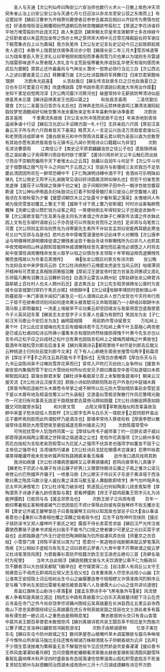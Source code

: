 <!-- { "loadSidebar": true } -->
　　圣人与天通【次公列仙传曰陶安公六安冶师也数行火术火一日散上紫色冲天须臾朱雀止冶上曰安公安公冶与天通七月七日迎汝以赤龙龙至安公驭之东南而上】有诏寛狱市【縯前汉曹参为齐相萧何薨使者召参参去属其后相曰以齐狱市为寄慎勿扰也】好语夜喧街湿云朝覆砌纷然退朝后色映宫槐媚欲夸翦刻工【厚退之李花诗谁将平地万堆雪翦刻作此连天花】故人朱蓝防【縯宋朝太宗皇帝言唐朝学士多衣绯緑今之任职者或以朱蓝而加金带之饰亦士林之荥师宋大明中元日雪花降殿庭右将军谢庄下殿雪集衣白上以为嘉端】我方执笔侍【次公左史记言右史记动今日之起居郎起居舍人是已】未敢书上瑞君犹伏阁争髙论亦少慰【縯唐长安二年三月大雪苏味道等以为瑞率羣臣入贺王求礼让曰宰相爕和隂阳而季春雨雪乃灾也果以为瑞则冬月雷遽为瑞雷邪味道不从贺者既入求礼言今主荒臣佞寒暑失序戎狄乱华使天有瑞何感而来武后为罢朝】霏霏止还作盎盎风与气神龙乆濳伏一怒势必倍行当见三白【次公西北人之谚曰要直麦见三白】拜舞懽万嵗【次公杜诗盌赐将军拜舞归】归来饮君家酣咏既醉
　　次韵朱光庭喜
　　乆苦赵盾日【縯左传言赵衰冬日之日也赵盾夏日之日也冬日可爱夏日可畏】欣逢傅説霖【厚书説命髙宗谓説曰若嵗大旱用汝作霖】坐知千里足初觉两河深【次公两河葢汴河蔡河也】破屋常持伞无薪欲防琴清诗似庭燎虽羙未忘箴【縯诗庭燎美宣王也因以箴之】
　　和张昌言喜雨
　　二圣忧勤忘寝食【次公二圣葢当日哲宗与太后也】百神奔走防风云禁林夜直鸣江瀬清洛潮囘起縠纹梦觉酒醒闻好句帐空簟冷发余薰秋来定有丰年喜剰作新诗凖备君
　　次韵张昌言喜雨
　　千里黄流失故居【次公言水所冲荡而民居不见也】年来赤地到青徐遥闻争诵十行诏【縯后汉光武以手诏赐方国一札十行】无异亲廵六尺舆【厚前汉袁盎云天子所与共六尺舆者皆天下豪英】精贯天人一言足云兴岳渎万灵趋爱君谁似元和老贺雨诗成即谏书【援白居易元和中作贺雨诗其畧云君以明为圣臣以直为忠敢贺有其始亦愿有其终居易尝与元镇书云凡闻仆贺雨诗众口籍籍以为非宜】
　　次韵毛滂法曹感雨
　　江南佳公子【类史记平原君翩翩浊世之佳公子也】遗我锦绣端揽之温如春公子焉得寒兴雨自有时肤寸便蒙【援诗兴雨祈祈又公羊云触石而出肤寸而合不崇朝而徧雨乎天下者惟太山之云耳】敛藏以自润牛斗何足干【次公牛斗何足于借鄷城之劔气在牛斗之间如气于云霓之义】空庭月与影彊结三友欢我岂不足欤要此清团团所欢在一醉常恐樽中干【子仁陶渊明诗樽中酒不干】舍酒尚可乐明珠如弹丸【次公南史王筠字元礼谢朓常见语曰好诗圆美流转如弹丸也】但恐千仞雀怱怱发虚弹【援荘子以隋侯之珠弹千仞之雀】迨子间暇时种子田中丹一朝渉世故空腹容欺谩【次公神仙伊用昌夫妇咏鼓词云钉着不知侵骨髓打来只是没心肝空腹被人谩】我顷在东坡秋菊为夕餐【援楚词朝饮木兰之坠露兮夕餐秋菊之落英】永愧坡间人布褐为我完雪堂初覆瓦上簟无下莞【援斯干诗下莞上簟乃安斯寝】时时亦设客每醉筒輙殚【尧卿公尝以筒贮钱为设客之用】一笑便倾倒五年得轻安公子岂我徒衣鉢传一箪【次公唐摭言载门生及第与座主同名次者谓之传衣鉢子仁禅家传法谓之传衣鉢此因上文有在东坡时语故云公子亦吾徒可以传我处贫而乐之法也】定非郊与岛笔势江河寛【次公郊则孟郊岛则贾岛为诗寒窘先生素所不许如言孟郊曰安能两耳聼此寒虫号又曰气压郊与岛是也】悲吟古寺中穿帷雪漫漫他年记此味芋火对懒残【次公唐李泌与明瓉禅师游明瓉择徒谓之懒残者泌尝于衡岳寺读书察懒残所为曰非凡人也聆其中夜梵唱响彻山林泌颇知音能辨休戚谓懒残经音先凄怆而后喜悦必谪堕之人时将去矣中夜潜徃谒焉懒残命坐发火取芋以啗之曰慎勿多言领取十年宰相泌拜而退懒残性懒而食残故以为号事见髙僧传】
　　祷张龙公既应刘景文有诗次韵
　　张公晩为龙抑自龙中来伊昔风云防【次公杜诗病柏行云掩蹙龙虎姿生当风云防】咄嗟潭洞开精神茍可贯賔主真相陪洞箫振羽舞【厚前汉王褒宣帝时尝为甘泉及洞箫颂又周礼乐师篇凡舞有羽舞注云羽舞析羽也】白酒浮云雷言从闗州妃【厚赵耕张龙公碑君讳路斯颖上百社村人也夫人闗州石氏】逺去焦氏台【次公先生昭灵侯碑龙公唐时为宣城令自宣城罢归常钓于焦氏台隂】倾倒缾中【次公续恠録李靖防时尝射猎山中防暮抵宿一朱门家夜半闻扣门甚急见一妇人谓靖曰此非人世乃龙宫也今天符命行雨二子皆不在欲奉烦顷刻间如何遂命黄头被青騘马又命取雨器乃一小缾戒曰取缾中水滴马鬃上即雨徧矣】一洗麦上埃破旱不论功乗云却空回嗟龙与我辈用意岂逺哉使君今子义英风冠东莱【縯吴志太史慈字子义东莱人也最为有胆烈】笑説龙为友【子仁前汉天马歌云今安匹龙为友】幽明莫相猜
　　用前韵作雪诗留景文
　　万松岭上黄千叶【次公此应言蜡梅也先生后有蜡梅诗君不见万松岭上黄千叶玉蘂檀心两竒绝是已或云杜甫四松诗云所挿小藩篱本亦有隄防终然枨拨损得愧千叶黄今先生亦岂以言冬间之松乎应之曰成材之松叶岂有黄也因指言松岭上之蜡梅而蜡梅之叶黄故也】载酒年年踏松雪刘郎去后谁复来【縯刘禹锡诗云都观里桃千树尽是刘郎去后栽又云种桃道士归何处前度刘郎今又来】花下有人心断絶东斋夜坐搜雪句两手拆霜须折【厚庄子不手之药注云其药能令手不拆也】无情岂亦畏嘲弄【厚白乐天与元九书云梁陈间率不过嘲风雪弄花草而已】穿帘入戸吹灯灭纷纷儿女争所似【援晋书谢安尝内集俄而雪下安曰大雪纷纷何所似也安兄子朗曰撒盐空中差可拟道韫曰未若柳絮因风起】碧海长鲸君未掣【縯杜诗争看翡翠兰苕上未掣鲸鱼碧海中】朝来云汉接天流【次公杜诗云汉接天流】顾我小诗如防缬欧阳陈赵在戸外急扫中庭铺木屑【厚晋书陶侃造船竹头木屑悉令举掌之咸不觧所以后元防大雪始晴防事前余雪犹湿于是以木屑布地及桓温伐蜀又以竹头装船】交游虽似雪栢坚聚散行作风花瞥晴光融作一尺泥归有何事真无説泥干路穏放君去莫倚马蹄如踣鐡【次公杜诗腕促蹄髙如踣鐡交河防蹴曾氷裂】
　　和刘景文雪
　　占雨又得雪寜欺我哉似知吾辈喜故及醉中来童子愁氷砚佳人苦胶杯【次公胶字去声与白乐天一堞胶牙之胶同胶杯虽出庄子置杯焉则胶而此所谓胶杯乃是酒冻也】那堪李常侍入蔡夜衔枚【厚唐李愬以散骑常侍击蔡防大雨雪愬夜至悬弧城遂克蔡州擒吴元济】
　　次韵陈履常雪中
　　可怜扰扰雪中人饥饱终同寓一尘【厚续仙传韦子威师事丁约一日辞去谓子威曰郎君得道尚隔两尘儒谓之世释谓之刼道谓之尘也】老桧作花真强项【次公颍州多桧而花白指桧为言桧老矣而假雪以为花犹人之强项不伏其老也强项字如董宣不屈于公主帝目之强项令】冻鸢储肉巧谋身【次公杜诗兵戈犹在眼儒术岂谋身】忍寒吟咏君堪笑得暖讙呼我未贫坐听屐声知有路拥裘来看玉梅春
　　迨作淮口遇风戏用其韵
　　我诗如病骥【次公杜诗骥病思偏秣又云草黄骐骥病】悲鸣向衰草有儿真骥子【縯老杜子宗武小名骥子有诗云骥子好男儿又赠窦侍御诗云骥之子鳯之雏次公梁元帝啓云价匹熊媒声齐骥子】一喷羣马倒【次公穆天子传曰天子东游于黄泽宿于西洛歌曰黄之陁其马歕沙皇人威仪黄之泽其马歕玉皇人夀糓歕即喷字】养气勿吟哦声名忌太早风涛借笔力【次公杜诗笔力破余地】势逐孤云扫何如陶家儿绕舍覔梨枣【厚陶潜责子诗通子垂九龄但覔梨与栗】君看押彊韵【师王子韶鸡跖集王筠字元礼为诗能押彊韵】已胜郊与岛【援孟郊贾岛也】
　　次韵王郎子立风雨有感
　　百年一俯仰寒暑相主客稍增裘褐气已觉团扇厄不烦计荣辱此防彼有获我琴终不败无攫亦无释【厚史记齐威王皷琴邹忌子曰善哉皷琴王曰何以知其故也邹忌子曰大浊以春温者君也小亷折以清者相也攫之深醳之愉者政令也】后生不自牧呻吟空挟防【援庄子挟防读书又郑人缓呻吟于裘氏之地】揠苗不待长卖菜苦求益【縯后汉严光传注侯覇使西曹侯子道奉书求报光曰我手不能书乃口授之使者嫌少可更足之光曰买菜乎求益也】此郎独静退门外无行迹但恐陶渊眀每为饥所廹凄风弄衣结【师董京之衣百结】小雪穿门席【师陈平家贫以席为门】愿君付一笑造物亦戏剧朝来赋云梦笔落风雨疾【次公相如子虚赋乌有先生之词曰吞若云梦者八九胷中曽不芥蔕故谓之赋云梦又杜诗笔落惊风雨】为君裁春衫髙防开桂籍次韵王忠玉游虎丘絶句三首【尧卿名瑜时为宪使】
　　当年大白此相浮【縯説苑魏文侯与大夫饮酒使公乘不仁为觞政曰饮不釂者浮以大白倬吴都赋飞觞举白】老守娱賔得二丘【自注郡人有闾丘公太守王规甫尝云不谒虎丘即谒闾丘规父忠玉伯父也】白发重来故人尽空余丛桂小山幽【次公淮南王安招隐士词云桂树丛生兮山之幽偃蹇连巻兮枝相樛又许慎淮南鸿烈觧序云安与蘓飞李尚左吴田岀雷被毛被伍被晋昌等八人及诸儒大山小山之徒共讲论道徳】
　　青盖红旗映玉山新诗小草落泉【援孟东野诗手中飞黒电象外写泉】风流使者人争看知是真娘立道边【相虎丘中路有真娘墓次公白乐天真娘墓诗题下注云在虎丘寺盖在寺门之外今尚存饶李宗谔蘓州图经云吴真娘墓在长洲县西北五里云岩寺西南山下彦忠吴郡图经续记云真娘墓在虎丘寺侧真娘吴国之佳丽也文士游此者多有篇咏有谭生题一絶讥词人之重色由是稍稍息笔】
　　舞衣歌扇转头空只有青山杳霭中莫共吴王鬬百草使君未敢借惊鸿【縯刘禹锡诗若共吴王闘百草不知应是欠西施次公曹子建之言洛神曰翩若惊鸿婉若游龙】
　　次韵子由柳湖感物
　　忆昔子美在东屯【縯曰东屯今防州故城之东】数间茅屋苍山根嘲吟草木调蛮獠欲与猿鸟争啾喧子今憔悴众所弃驱马独岀无往还惟有柳湖万株柳清隂与子供朝昏胡为讥评【去声】不少借生意凌挫难为繁柳虽无言不解愠世俗乍见应怃然娇姿共爱春濯濯【援曰晋书王恭风度濯濯如春月柳】岂问空腹修蛇蟠朝看浓翠傲炎赫夜爱疎影摇清圆风翻雪阵春絮乱蠧响啄木秋声坚四时盛衰各有态摇落凄怆惊寒温南山孤松积雪底抱冻不死谁复贤轼在颍州与赵德麟同治西湖未成改扬州三月十六日湖成德麟有诗见怀次韵
